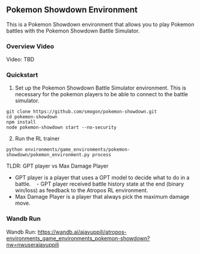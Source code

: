 ## Pokemon Showdown Environment

This is a Pokemon Showdown environment that allows you to play Pokemon battles with the Pokemon Showdown Battle Simulator.

### Overview Video
Video: TBD

### Quickstart
1. Set up the Pokemon Showdown Battle Simulator environment. This is necessary for the pokemon players to be able to connect to the battle simulator.
```
git clone https://github.com/smogon/pokemon-showdown.git
cd pokemon-showdown
npm install
node pokemon-showdown start --no-security
```

2. Run the RL trainer
```
python environments/game_environments/pokemon-showdown/pokemon_environment.py process
```


TLDR: GPT player vs Max Damage Player
- GPT player is a player that uses a GPT model to decide what to do in a battle.
   - GPT player received battle history state at the end (binary win/loss) as feedback to the Atropos RL environment.
- Max Damage Player is a player that always pick the maximum damage move.

### Wandb Run

Wandb Run: https://wandb.ai/ajayuppili/atropos-environments_game_environments_pokemon-showdown?nw=nwuserajayuppili